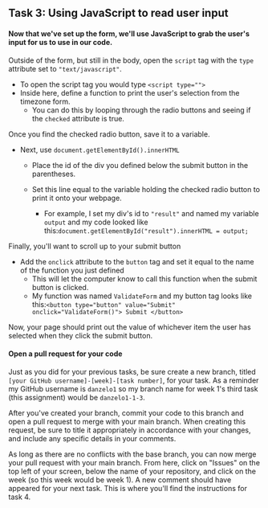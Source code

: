 ## Task 3: Using JavaScript to read user input

#### Now that we've set up the form, we'll use JavaScript to grab the user's input for us to use in our code.

Outside of the form, but still in the body, open the `script` tag with the `type` attribute set to `"text/javascript"`. 

- To open the script tag you would type `<script type="">`  
- Inside here, define a function to print the user's selection from the timezone form.  
  - You can do this by looping through the radio buttons and seeing if the `checked` attribute is true.

Once you find the checked radio button, save it to a variable.  

- Next, use `document.getElementById().innerHTML`  

  - Place the id of the div you defined below the submit button in the parentheses.  

  - Set this line equal to the variable holding the checked radio button to print it onto your webpage.  
    - For example, I set my div's id to `"result"` and named my variable `output` and my code looked like this:`document.getElementById("result").innerHTML = output;`

Finally, you'll want to scroll up to your submit button 

- Add the `onclick` attribute to the `button` tag and set it equal to the name of the function you just defined
  - This will let the computer know to call this function when the submit button is clicked.  
  - My function was named `ValidateForm` and my button tag looks like this:`<button type="button" value="Submit" onclick="ValidateForm()"> Submit </button>`

Now, your page should print out the value of whichever item the user has selected when they click the submit button.

#### Open a pull request for your code

Just as you did for your previous tasks, be sure create a new branch, titled `[your GitHub username]-[week]-[task number]`, for your task.  As a reminder my GitHub username is `danzelo1` so my branch name for week 1's third task (this assignment) would be `danzelo1-1-3`.

After you've created your branch, commit your code to this branch and open a pull request to merge with your main branch.  When creating this request, be sure to title it appropriately in accordance with your changes, and include any specific details in your comments.

As long as there are no conflicts with the base branch, you can now merge your pull request with your main branch. From here, click on "Issues" on the top left of your screen, below the name of your repository, and click on the week (so this week would be week 1). A new comment should have appeared for your next task. This is where you'll find the instructions for task 4.